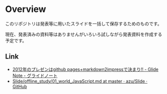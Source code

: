 Overview
========
このリポジトリは発表等に用いたスライドを一括して保存するためのものです。

現在、発表済みの資料等はありませんがいろいろ試しながら発表資料を作成する予定です。



Link
----
- [2012年のプレゼンはgithub pages+markdown2impressで決まり!! - Glide Note - グライドノート](http://blog.glidenote.com/blog/2012/04/04/presentation-2012/ "2012年のプレゼンはgithub pages+markdown2impressで決まり!! - Glide Note - グライドノート")
- [Slide/offline_study/01_world_JavaScript.md at master · azu/Slide · GitHub](https://github.com/azu/Slide/blob/master/offline_study/01_world_JavaScript.md "Slide/offline_study/01_world_JavaScript.md at master · azu/Slide · GitHub")

